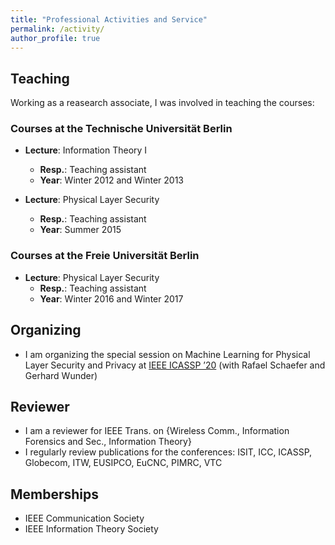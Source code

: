 ```yaml
---
title: "Professional Activities and Service"
permalink: /activity/
author_profile: true
---
```


## Teaching
Working as a reasearch associate, I was involved in teaching the courses:
### Courses at the Technische Universität Berlin

* **Lecture**: Information Theory I
  * **Resp.**: Teaching assistant
  * **Year**: Winter 2012 and Winter 2013

* **Lecture**: Physical Layer Security
  * **Resp.**: Teaching assistant
  * **Year**: Summer 2015

### Courses at the Freie Universität Berlin

* **Lecture**: Physical Layer Security
  * **Resp.**: Teaching assistant
  * **Year**: Winter 2016 and Winter 2017

## Organizing
* I am organizing the special session on Machine Learning for Physical Layer Security and Privacy at [IEEE ICASSP ’20](https://2020.ieeeicassp.org/)
(with Rafael Schaefer and Gerhard Wunder)

## Reviewer

* I am a reviewer for IEEE Trans. on {Wireless Comm., Information Forensics and Sec., Information Theory}
* I regularly review publications for the conferences: ISIT, ICC, ICASSP, Globecom, ITW, EUSIPCO, EuCNC, PIMRC, VTC

## Memberships

* IEEE Communication Society
* IEEE Information Theory Society
